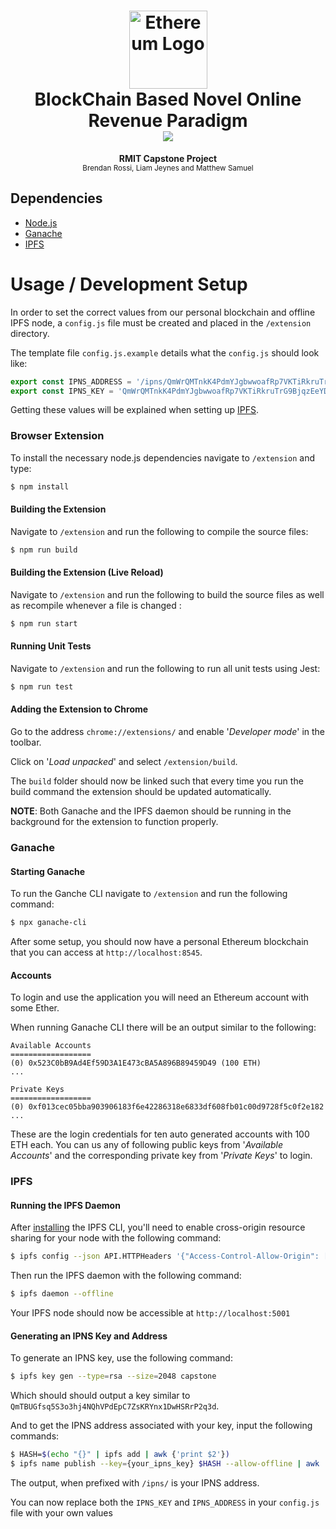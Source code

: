 <div align="center">
  <h1>
    <img src="https://i.imgur.com/cNb34AJ.png" alt="Ethereum Logo" height="125"><br>
    BlockChain Based Novel Online<br> Revenue Paradigm<br>
    <img src="https://travis-ci.com/mjsamuel/blockchain.svg?token=8bnx6syKrM5BbM1FTCfx&branch=develop"/><br>
  </h1>
  <strong>RMIT Capstone Project<br></strong>
  <sub>Brendan Rossi, Liam Jeynes and Matthew Samuel</sub>
</div>

## Dependencies
- [Node.js](https://nodejs.org/en/)
- [Ganache](https://www.trufflesuite.com/ganache)
- [IPFS](https://ipfs.io)

# Usage / Development Setup
In order to set the correct values from our personal blockchain and offline IPFS node, a `config.js` file must be created and placed in the `/extension` directory.

The template file `config.js.example` details what the `config.js` should look like:
```js
export const IPNS_ADDRESS = '/ipns/QmWrQMTnkK4PdmYJgbwwoafRp7VKTiRkruTrG9BjqzEeYD';
export const IPNS_KEY = 'QmWrQMTnkK4PdmYJgbwwoafRp7VKTiRkruTrG9BjqzEeYD';
```

Getting these values will be explained when setting up [IPFS](#IPFS).

### Browser Extension
To install the necessary node.js dependencies navigate to `/extension` and type:
```bash
$ npm install
```

#### Building the Extension
Navigate to `/extension` and run the following to compile the source files:
```bash
$ npm run build
```

#### Building the Extension (Live Reload)
Navigate to `/extension` and run the following to build the source files as well as recompile whenever a file is changed :
```bash
$ npm run start
```

#### Running Unit Tests
Navigate to `/extension` and run the following to run all unit tests using Jest:
```bash
$ npm run test
```

#### Adding the Extension to Chrome
Go to the address `chrome://extensions/` and enable '*Developer mode*' in the toolbar.

Click on '*Load unpacked*' and select `/extension/build`.

The `build` folder should now be linked such that every time you run the build command the extension should be updated automatically.

**NOTE**: Both Ganache and the IPFS daemon should be running in the background for the extension to function properly.

### Ganache
#### Starting Ganache
To run the Ganche CLI navigate to `/extension` and run the following command:
```bash
$ npx ganache-cli
``` 

After some setup, you should now have a personal Ethereum blockchain that you can access at `http://localhost:8545`.

#### Accounts
To login and use the application you will need an Ethereum account with some Ether.

When running Ganache CLI there will be an output similar to the following:
```
Available Accounts
==================
(0) 0x523C0bB9Ad4Ef59D3A1E473cBA5A896B89459D49 (100 ETH)
...

Private Keys
==================
(0) 0xf013cec05bba903906183f6e42286318e6833df608fb01c00d9728f5c0f2e182
...
```

These are the login credentials for ten auto generated accounts with 100 ETH each. 
You can us any of following public keys from '*Available Accounts*' and the corresponding private key from '*Private Keys*' to login.

### IPFS
#### Running the IPFS Daemon
After [installing](https://docs.ipfs.io/install/) the IPFS CLI, you'll  need to enable cross-origin resource sharing for your node with the following command:
```bash
$ ipfs config --json API.HTTPHeaders '{"Access-Control-Allow-Origin": ["*"]}'
```

Then run the IPFS daemon with the following command:
```bash
$ ipfs daemon --offline
```

Your IPFS node should now be accessible at `http://localhost:5001` 

#### Generating an IPNS Key and Address 
To generate an IPNS key, use the following command:
```bash
$ ipfs key gen --type=rsa --size=2048 capstone
```

Which should should output a key similar to `QmTBUGfsq5S3o3hj4NQhVPdEpC7ZsKRYnx1DwHSRrP2q3d`.

And to get the IPNS address associated with your key, input the following commands:
```bash
$ HASH=$(echo "{}" | ipfs add | awk {'print $2'})
$ ipfs name publish --key={your_ipns_key} $HASH --allow-offline | awk '{print substr($3, 1, length($3)-1)}'
```
The output, when prefixed with `/ipns/` is your IPNS address.

You can now replace both the `IPNS_KEY` and `IPNS_ADDRESS` in your `config.js` file with your own values

